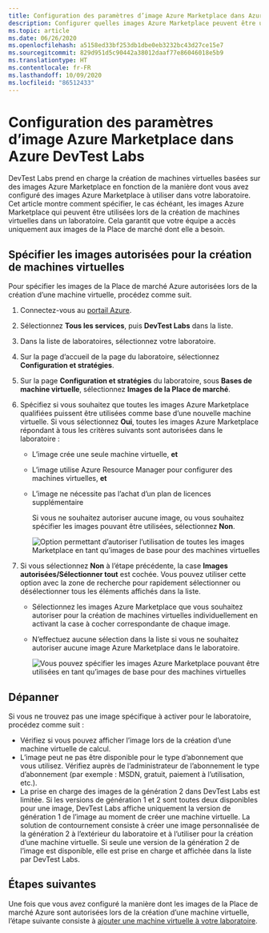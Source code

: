 ```yaml
---
title: Configuration des paramètres d’image Azure Marketplace dans Azure DevTest Labs
description: Configurer quelles images Azure Marketplace peuvent être utilisées lors de la création d’une machine virtuelle dans Azure DevTest Labs
ms.topic: article
ms.date: 06/26/2020
ms.openlocfilehash: a5158ed33bf253db1dbe0eb3232bc43d27ce15e7
ms.sourcegitcommit: 829d951d5c90442a38012daaf77e86046018e5b9
ms.translationtype: HT
ms.contentlocale: fr-FR
ms.lasthandoff: 10/09/2020
ms.locfileid: "86512433"
---
```

# <a name="configure-azure-marketplace-image-settings-in-azure-devtest-labs"></a>Configuration des paramètres d’image Azure Marketplace dans Azure DevTest Labs
DevTest Labs prend en charge la création de machines virtuelles basées sur des images Azure Marketplace en fonction de la manière dont vous avez configuré des images Azure Marketplace à utiliser dans votre laboratoire. Cet article montre comment spécifier, le cas échéant, les images Azure Marketplace qui peuvent être utilisées lors de la création de machines virtuelles dans un laboratoire. Cela garantit que votre équipe a accès uniquement aux images de la Place de marché dont elle a besoin. 

## <a name="specify-allowed-images-for-creating-vms"></a>Spécifier les images autorisées pour la création de machines virtuelles
Pour spécifier les images de la Place de marché Azure autorisées lors de la création d’une machine virtuelle, procédez comme suit. 

1. Connectez-vous au [portail Azure](https://go.microsoft.com/fwlink/p/?LinkID=525040).
2. Sélectionnez **Tous les services**, puis **DevTest Labs** dans la liste.
3. Dans la liste de laboratoires, sélectionnez votre laboratoire. 
4. Sur la page d’accueil de la page du laboratoire, sélectionnez **Configuration et stratégies**.
5. Sur la page **Configuration et stratégies** du laboratoire, sous **Bases de machine virtuelle**, sélectionnez **Images de la Place de marché**.
6. Spécifiez si vous souhaitez que toutes les images Azure Marketplace qualifiées puissent être utilisées comme base d’une nouvelle machine virtuelle. Si vous sélectionnez **Oui**, toutes les images Azure Marketplace répondant à tous les critères suivants sont autorisées dans le laboratoire :
   
   * L’image crée une seule machine virtuelle, **et**
   * L’image utilise Azure Resource Manager pour configurer des machines virtuelles, **et**
   * L’image ne nécessite pas l’achat d’un plan de licences supplémentaire
     
     Si vous ne souhaitez autoriser aucune image, ou vous souhaitez spécifier les images pouvant être utilisées, sélectionnez **Non**.
     
     ![Option permettant d’autoriser l’utilisation de toutes les images Marketplace en tant qu’images de base pour des machines virtuelles](./media/devtest-lab-configure-marketplace-images/allow-all-marketplace-images.png)
7. Si vous sélectionnez **Non** à l’étape précédente, la case **Images autorisées/Sélectionner tout** est cochée. 
   Vous pouvez utiliser cette option avec la zone de recherche pour rapidement sélectionner ou désélectionner tous les éléments affichés dans la liste.
   * Sélectionnez les images Azure Marketplace que vous souhaitez autoriser pour la création de machines virtuelles individuellement en activant la case à cocher correspondante de chaque image.
   * N’effectuez aucune sélection dans la liste si vous ne souhaitez autoriser aucune image Azure Marketplace dans le laboratoire.
   
     ![Vous pouvez spécifier les images Azure Marketplace pouvant être utilisées en tant qu’images de base pour des machines virtuelles](./media/devtest-lab-configure-marketplace-images/select-marketplace-images.png)


## <a name="troubleshoot"></a>Dépanner
Si vous ne trouvez pas une image spécifique à activer pour le laboratoire, procédez comme suit : 

- Vérifiez si vous pouvez afficher l’image lors de la création d’une machine virtuelle de calcul.
- L’image peut ne pas être disponible pour le type d’abonnement que vous utilisez. Vérifiez auprès de l’administrateur de l’abonnement le type d’abonnement (par exemple : MSDN, gratuit, paiement à l’utilisation, etc.). 
- La prise en charge des images de la génération 2 dans DevTest Labs est limitée. Si les versions de génération 1 et 2 sont toutes deux disponibles pour une image, DevTest Labs affiche uniquement la version de génération 1 de l’image au moment de créer une machine virtuelle. La solution de contournement consiste à créer une image personnalisée de la génération 2 à l’extérieur du laboratoire et à l’utiliser pour la création d’une machine virtuelle. Si seule une version de la génération 2 de l’image est disponible, elle est prise en charge et affichée dans la liste par DevTest Labs. 
      


## <a name="next-steps"></a>Étapes suivantes
Une fois que vous avez configuré la manière dont les images de la Place de marché Azure sont autorisées lors de la création d’une machine virtuelle, l’étape suivante consiste à [ajouter une machine virtuelle à votre laboratoire](devtest-lab-add-vm.md).


